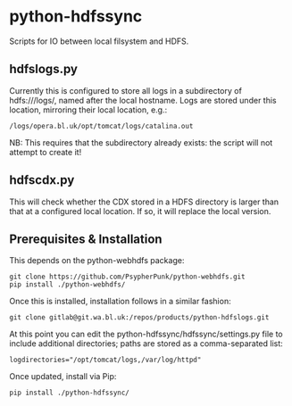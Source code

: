 python-hdfssync
===============

Scripts for IO between local filsystem and HDFS.

hdfslogs.py
-----------

Currently this is configured to store all logs in a subdirectory of hdfs:///logs/,
named after the local hostname. Logs are stored under this location, mirroring
their local location, e.g.:

    /logs/opera.bl.uk/opt/tomcat/logs/catalina.out

NB: This requires that the subdirectory already exists: the script will not 
attempt to create it!

hdfscdx.py
----------

This will check whether the CDX stored in a HDFS directory is larger than that
at a configured local location. If so, it will replace the local version.

Prerequisites & Installation
----------------------------

This depends on the python-webhdfs package:

    git clone https://github.com/PsypherPunk/python-webhdfs.git
    pip install ./python-webhdfs/

Once this is installed, installation follows in a similar fashion:

    git clone gitlab@git.wa.bl.uk:/repos/products/python-hdfslogs.git

At this point you can edit the python-hdfssync/hdfssync/settings.py file to
include additional directories; paths are stored as a comma-separated list:

    logdirectories="/opt/tomcat/logs,/var/log/httpd"

Once updated, install via Pip:

    pip install ./python-hdfssync/

